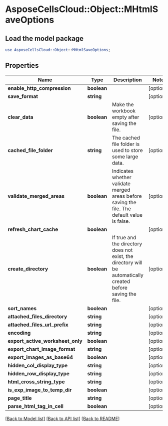 # AsposeCellsCloud::Object::MHtmlSaveOptions

## Load the model package
```perl
use AsposeCellsCloud::Object::MHtmlSaveOptions;
```

## Properties
Name | Type | Description | Notes
------------ | ------------- | ------------- | -------------
**enable_http_compression** | **boolean** |  | [optional] 
**save_format** | **string** |  | [optional] 
**clear_data** | **boolean** | Make the workbook empty after saving the file. | [optional] 
**cached_file_folder** | **string** | The cached file folder is used to store some large data. | [optional] 
**validate_merged_areas** | **boolean** | Indicates whether validate merged areas before saving the file. The default value is false.              | [optional] 
**refresh_chart_cache** | **boolean** |  | [optional] 
**create_directory** | **boolean** | If true and the directory does not exist, the directory will be automatically created before saving the file.              | [optional] 
**sort_names** | **boolean** |  | [optional] 
**attached_files_directory** | **string** |  | [optional] 
**attached_files_url_prefix** | **string** |  | [optional] 
**encoding** | **string** |  | [optional] 
**export_active_worksheet_only** | **boolean** |  | [optional] 
**export_chart_image_format** | **string** |  | [optional] 
**export_images_as_base64** | **boolean** |  | [optional] 
**hidden_col_display_type** | **string** |  | [optional] 
**hidden_row_display_type** | **string** |  | [optional] 
**html_cross_string_type** | **string** |  | [optional] 
**is_exp_image_to_temp_dir** | **boolean** |  | [optional] 
**page_title** | **string** |  | [optional] 
**parse_html_tag_in_cell** | **boolean** |  | [optional] 

[[Back to Model list]](../README.md#documentation-for-models) [[Back to API list]](../README.md#documentation-for-api-endpoints) [[Back to README]](../README.md)


